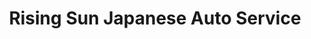 ---
title: "Rising Sun Japanese Auto Service"
url: /austin/rising-sun-japanese-auto-service/
shop: Autowerkstatt
---